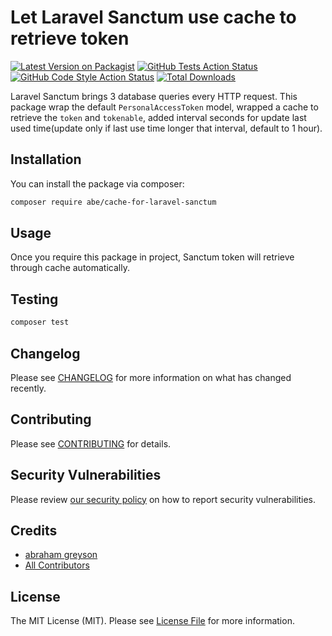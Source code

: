 
# Let Laravel Sanctum use cache to retrieve token

[![Latest Version on Packagist](https://img.shields.io/packagist/v/abe/cache-for-laravel-sanctum.svg?style=flat-square)](https://packagist.org/packages/abe/cache-for-laravel-sanctum)
[![GitHub Tests Action Status](https://img.shields.io/github/workflow/status/abe/cache-for-laravel-sanctum/run-tests?label=tests)](https://github.com/abe/cache-for-laravel-sanctum/actions?query=workflow%3Arun-tests+branch%3Amain)
[![GitHub Code Style Action Status](https://img.shields.io/github/workflow/status/abe/cache-for-laravel-sanctum/Check%20&%20fix%20styling?label=code%20style)](https://github.com/abe/cache-for-laravel-sanctum/actions?query=workflow%3A"Check+%26+fix+styling"+branch%3Amain)
[![Total Downloads](https://img.shields.io/packagist/dt/abe/cache-for-laravel-sanctum.svg?style=flat-square)](https://packagist.org/packages/abe/cache-for-laravel-sanctum)

Laravel Sanctum brings 3 database queries every HTTP request.
This package wrap the default `PersonalAccessToken` model, wrapped a cache to retrieve the `token` and `tokenable`, added interval seconds for update last used time(update only if last use time longer that interval, default to 1 hour).


## Installation

You can install the package via composer:

```bash
composer require abe/cache-for-laravel-sanctum
```

## Usage

Once you require this package in project, Sanctum token will retrieve through cache automatically.

## Testing

```bash
composer test
```

## Changelog

Please see [CHANGELOG](CHANGELOG.md) for more information on what has changed recently.

## Contributing

Please see [CONTRIBUTING](https://github.com/spatie/.github/blob/main/CONTRIBUTING.md) for details.

## Security Vulnerabilities

Please review [our security policy](../../security/policy) on how to report security vulnerabilities.

## Credits

- [abraham greyson](https://github.com/abrahamgreyson)
- [All Contributors](../../contributors)

## License

The MIT License (MIT). Please see [License File](LICENSE.md) for more information.
